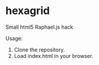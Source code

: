 hexagrid
========

Small html5 Raphael.js hack

Usage:
  1. Clone the repository.
  2. Load index.html in your browser.
